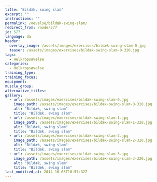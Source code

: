 ```yaml
---
title: "Bildæk, swing slam"
excerpt: ""
instructions: ""
permalink: /oevelse/bildæk-swing-slam/
redirect_from: /node/577
id: 577
language: da
header:
  overlay_image: /assets/images/exercises/bildæk-swing-slam-0.jpg
  teaser: /assets/images/exercises/bildæk-swing-slam-0-320.jpg
tags:
  - Helkropsøvelse
categories:
  - Helkropsøvelse
training_type: 
training_focus: 
equipment:
muscle_group:
alternative_titles:
gallery:
  - url: /assets/images/exercises/bildæk-swing-slam-0.jpg
    image_path: /assets/images/exercises/bildæk-swing-slam-0-320.jpg
    alt: "Bildæk, swing slam"
    title: "Bildæk, swing slam"
  - url: /assets/images/exercises/bildæk-swing-slam-1.jpg
    image_path: /assets/images/exercises/bildæk-swing-slam-1-320.jpg
    alt: "Bildæk, swing slam"
    title: "Bildæk, swing slam"
  - url: /assets/images/exercises/bildæk-swing-slam-2.jpg
    image_path: /assets/images/exercises/bildæk-swing-slam-2-320.jpg
    alt: "Bildæk, swing slam"
    title: "Bildæk, swing slam"
  - url: /assets/images/exercises/bildæk-swing-slam-3.jpg
    image_path: /assets/images/exercises/bildæk-swing-slam-3-320.jpg
    alt: "Bildæk, swing slam"
    title: "Bildæk, swing slam"
last_modified_at: 2014-10-03T10:57:32Z
---
```



